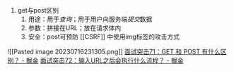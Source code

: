 1. get与post区别
	1. 用途：用于*查询*；用于用户向服务端*提交*数据
	2. 参数：拼接在URL；放在请求体内
	3. 安全：post可预防 [[CSRF]] 中使用img标签的攻击方式

![[Pasted image 20230716231305.png]] 
[面试突击71：GET 和 POST 有什么区别？ - 掘金](https://juejin.cn/post/7127443645073981476) 
[面试突击72：输入URL之后会执行什么流程？ - 掘金](https://juejin.cn/post/7129308282774093832#heading-0) 